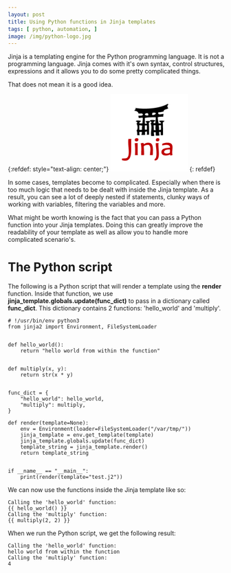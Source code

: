```yaml
---
layout: post
title: Using Python functions in Jinja templates
tags: [ python, automation, ]
image: /img/python-logo.jpg
---
```





Jinja is a templating engine for the Python programming language. It is not a programming language. Jinja comes with it's own syntax, control structures, expressions and it allows you to do some pretty complicated things.

That does not mean it is a good idea.

{:refdef: style="text-align: center;"}
![Jinja logo](/img/jinja_logo.png "Jinja logo")
{: refdef}

In some cases, templates become to complicated. Especially when there is too much logic that needs to be dealt with inside the Jinja template. As a result, you can see a lot of deeply nested if statements, clunky ways of working with variables, filtering the variables and more. 

What might be worth knowing is the fact that you can pass a Python function into your Jinja templates. Doing this can greatly improve the readability of your template as well as allow you to handle more complicated scenario's.


# The Python script

The following is a Python script that will render a template using the <b>render</b> function. Inside that function, we use <b>jinja_template.globals.update(func_dict)</b> to pass in a dictionary called <b>func_dict</b>. This dictionary contains 2 functions: 'hello_world' and 'multiply'.


<pre style="font-size:12px">
# !/usr/bin/env python3
from jinja2 import Environment, FileSystemLoader


def hello_world():
    return "hello world from within the function"


def multiply(x, y):
    return str(x * y)


func_dict = {
    "hello_world": hello_world,
    "multiply": multiply,
}

def render(template=None):
    env = Environment(loader=FileSystemLoader("/var/tmp/"))
    jinja_template = env.get_template(template)
    jinja_template.globals.update(func_dict)
    template_string = jinja_template.render()
    return template_string


if __name__ == "__main__":
    print(render(template="test.j2"))
</pre>

We can now use the functions inside the Jinja template like so:

<pre style="font-size:12px">
Calling the 'hello_world' function:
{{ hello_world() }}
Calling the 'multiply' function:
{{ multiply(2, 2) }}
</pre>

When we run the Python script, we get the following result:

<pre style="font-size:12px">
Calling the 'hello_world' function:
hello world from within the function
Calling the 'multiply' function:
4
</pre>